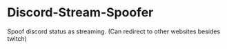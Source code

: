 # Discord-Stream-Spoofer
Spoof discord status as streaming. (Can redirect to other websites besides twitch)

